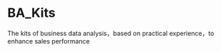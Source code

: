 # BA_Kits
The kits of business data analysis，based on practical experience，to enhance sales performance
